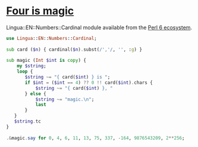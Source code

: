 [1]: https://rosettacode.org/wiki/Four_is_magic

# [Four is magic][1]

Lingua::EN::Numbers::Cardinal module available from the [Perl 6 ecosystem](https://modules.perl6.org/search/?q=Lingua%3A%3AEN%3A%3ANumbers%3A%3ACardinal).

```raku
use Lingua::EN::Numbers::Cardinal;
 
sub card ($n) { cardinal($n).subst(/','/, '', :g) }
 
sub magic (Int $int is copy) {
    my $string;
    loop {
       $string ~= "{ card($int) } is ";
       if $int = ($int == 4) ?? 0 !! card($int).chars {
           $string ~= "{ card($int) }, "
       } else {
           $string ~= "magic.\n";
           last
       }
   }
   $string.tc
}
 
.&magic.say for 0, 4, 6, 11, 13, 75, 337, -164, 9876543209, 2**256;
```